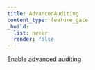 ```yaml
---
title: AdvancedAuditing
content_type: feature_gate
_build:
  list: never
  render: false
---
```

Enable [advanced auditing](/docs/tasks/debug/debug-cluster/audit/#advanced-audit)
